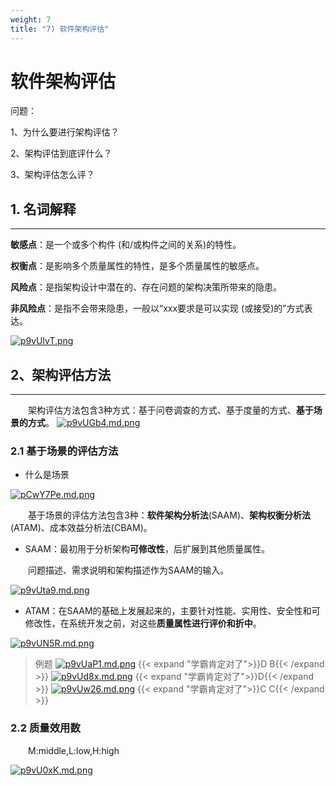 ```yaml
---
weight: 7
title: "7) 软件架构评估"
---
```


# 软件架构评估

问题：

1、为什么要进行架构评估？

2、架构评估到底评什么？

3、架构评估怎么评？

## 1. 名词解释

---

**敏感点**：是一个或多个构件 (和/或构件之间的关系)的特性。

**权衡点**：是影响多个质量属性的特性，是多个质量属性的敏感点。

**风险点**：是指架构设计中潜在的、存在问题的架构决策所带来的隐患。

**非风险点**：是指不会带来隐患，一般以“xxx要求是可以实现 (或接受)的”方式表达。

[![p9vUlvT.png](https://s1.ax1x.com/2023/05/31/p9vUlvT.png)](https://imgse.com/i/p9vUlvT)

## 2、架构评估方法

---

&emsp;&emsp;架构评估方法包含3种方式：基于问卷调查的方式、基于度量的方式、**基于场景的方式**。
[![p9vUGb4.md.png](https://s1.ax1x.com/2023/05/31/p9vUGb4.md.png)](https://imgse.com/i/p9vUGb4)

### 2.1 基于场景的评估方法

- 什么是场景

[![pCwY7Pe.md.png](https://s1.ax1x.com/2023/06/29/pCwY7Pe.md.png)](https://imgse.com/i/pCwY7Pe)

&emsp;&emsp;基于场景的评估方法包含3种：**软件架构分析法**(SAAM)、**架构权衡分析法**(ATAM)、成本效益分析法(CBAM)。

- SAAM：最初用于分析架构**可修改性**，后扩展到其他质量属性。

&emsp;&emsp;问题描述、需求说明和架构描述作为SAAM的输入。

[![p9vUta9.md.png](https://s1.ax1x.com/2023/05/31/p9vUta9.md.png)](https://imgse.com/i/p9vUta9)

- ATAM：在SAAM的基础上发展起来的，主要针对性能、实用性、安全性和可修改性，在系统开发之前，对这些**质量属性进行评价和折中**。

[![p9vUN5R.md.png](https://s1.ax1x.com/2023/05/31/p9vUN5R.md.png)](https://imgse.com/i/p9vUN5R)

>例题
[![p9vUaP1.md.png](https://s1.ax1x.com/2023/05/31/p9vUaP1.md.png)](https://imgse.com/i/p9vUaP1)
{{< expand "学霸肯定对了">}}D B{{< /expand >}}
[![p9vUd8x.md.png](https://s1.ax1x.com/2023/05/31/p9vUd8x.md.png)](https://imgse.com/i/p9vUd8x)
{{< expand "学霸肯定对了">}}D{{< /expand >}}
[![p9vUw26.md.png](https://s1.ax1x.com/2023/05/31/p9vUw26.md.png)](https://imgse.com/i/p9vUw26)
{{< expand "学霸肯定对了">}}C C{{< /expand >}}

### 2.2 质量效用数

&emsp;&emsp;M:middle,L:low,H:high

[![p9vU0xK.md.png](https://s1.ax1x.com/2023/05/31/p9vU0xK.md.png)](https://imgse.com/i/p9vU0xK)
